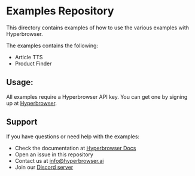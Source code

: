# Examples Repository

This directory contains examples of how to use the various examples with Hyperbrowser.

The examples contains the following:

- Article TTS
- Product Finder

## Usage:

All examples require a Hyperbrowser API key. You can get one by signing up at [Hyperbrowser](https://app.hyperbrowser.ai).

## Support

If you have questions or need help with the examples:

- Check the documentation at [Hyperbrowser Docs](https://docs.hyperbrowser.ai)
- Open an issue in this repository
- Contact us at [info@hyperbrowser.ai](mailto:info@hyperbrowser.ai)
- Join our [Discord server](https://discord.gg/zsYzsgVRjh)
